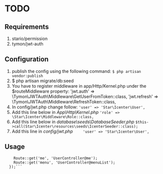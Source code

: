 # TODO
## Requirements
1. stario/permission
2. tymon/jwt-auth
## Configuration

1. publish the config using the following command: 
```$ php artisan vendor:publish```
2. $ php artisan migrate/db:seed
3. You have to register middleware in app/Http/Kernel.php under the $routeMiddleware property:
'jwt.auth' => \Tymon\JWTAuth\Middleware\GetUserFromToken::class,
'jwt.refresh' => \Tymon\JWTAuth\Middleware\RefreshToken::class,
4. In config/jwt.php change follow:
```'user' => 'Star\Icenter\User',```
5. Add this line below in *App\Http\Kernel.php*
```'role' => \Star\Icenter\Middleware\Role::class,```
6. Add this line below in *database\seeds\DatabaseSeeder.php*
``` $this->call(Star\Icenter\resources\seeds\IcenterSeeder::class); ```
7. Add this line in *config/jwt.php*
```     'user' => 'Star\Icenter\User', ```
## Usage
```  Route::group(['prefix' => 'user', 'middleware' => ['jwt.auth', 'role:admin,manage users']], function () {
    Route::get('me', 'UserController@me');
    Route::get('menu', 'UserController@menuList');
  });```
